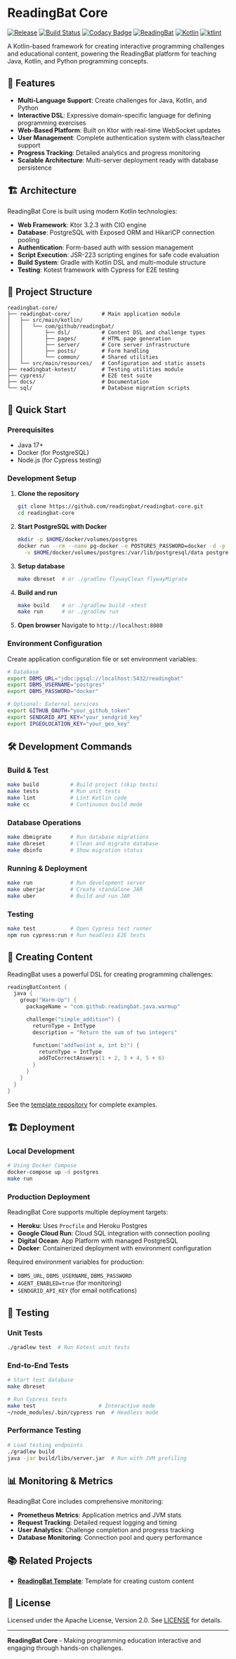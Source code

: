 # ReadingBat Core

[![Release](https://jitpack.io/v/readingbat/readingbat-core.svg)](https://jitpack.io/#readingbat/readingbat-core)
[![Build Status](https://app.travis-ci.com/readingbat/readingbat-core.svg?branch=master)](https://app.travis-ci.com/readingbat/readingbat-core)
[![Codacy Badge](https://api.codacy.com/project/badge/Grade/8a5c67f5892042559490559142af30ec)](https://www.codacy.com/gh/readingbat/readingbat-core?utm_source=github.com&amp;utm_medium=referral&amp;utm_content=readingbat/readingbat-core&amp;utm_campaign=Badge_Grade)
[![ReadingBat](https://img.shields.io/endpoint?url=https://dashboard.cypress.io/badge/simple/g5z7vz&style=flat&logo=cypress)](https://dashboard.cypress.io/projects/g5z7vz/runs)
[![Kotlin](https://img.shields.io/badge/%20language-Kotlin-red.svg)](https://kotlinlang.org/)
[![ktlint](https://img.shields.io/badge/ktlint%20code--style-%E2%9D%A4-FF4081)](https://pinterest.github.io/ktlint/)

A Kotlin-based framework for creating interactive programming challenges and educational content, powering the
ReadingBat platform for teaching Java, Kotlin, and Python programming concepts.

## 🚀 Features

- **Multi-Language Support**: Create challenges for Java, Kotlin, and Python
- **Interactive DSL**: Expressive domain-specific language for defining programming exercises
- **Web-Based Platform**: Built on Ktor with real-time WebSocket updates
- **User Management**: Complete authentication system with class/teacher support
- **Progress Tracking**: Detailed analytics and progress monitoring
- **Scalable Architecture**: Multi-server deployment ready with database persistence

## 🏗️ Architecture

ReadingBat Core is built using modern Kotlin technologies:

- **Web Framework**: Ktor 3.2.3 with CIO engine
- **Database**: PostgreSQL with Exposed ORM and HikariCP connection pooling
- **Authentication**: Form-based auth with session management
- **Script Execution**: JSR-223 scripting engines for safe code evaluation
- **Build System**: Gradle with Kotlin DSL and multi-module structure
- **Testing**: Kotest framework with Cypress for E2E testing

## 📁 Project Structure

```
readingbat-core/
├── readingbat-core/          # Main application module
│   ├── src/main/kotlin/
│   │   └── com/github/readingbat/
│   │       ├── dsl/          # Content DSL and challenge types
│   │       ├── pages/        # HTML page generation
│   │       ├── server/       # Core server infrastructure
│   │       ├── posts/        # Form handling
│   │       └── common/       # Shared utilities
│   └── src/main/resources/   # Configuration and static assets
├── readingbat-kotest/        # Testing utilities module
├── cypress/                  # E2E test suite
├── docs/                     # Documentation
└── sql/                      # Database migration scripts
```

## 🚦 Quick Start

### Prerequisites

- Java 17+
- Docker (for PostgreSQL)
- Node.js (for Cypress testing)

### Development Setup

1. **Clone the repository**
   ```bash
   git clone https://github.com/readingbat/readingbat-core.git
   cd readingbat-core
   ```

2. **Start PostgreSQL with Docker**
   ```bash
   mkdir -p $HOME/docker/volumes/postgres
   docker run --rm --name pg-docker -e POSTGRES_PASSWORD=docker -d -p 5432:5432 \
     -v $HOME/docker/volumes/postgres:/var/lib/postgresql/data postgres
   ```

3. **Setup database**
   ```bash
   make dbreset  # or ./gradlew flywayClean flywayMigrate
   ```

4. **Build and run**
   ```bash
   make build    # or ./gradlew build -xtest
   make run      # or ./gradlew run
   ```

5. **Open browser**
   Navigate to `http://localhost:8080`

### Environment Configuration

Create application configuration file or set environment variables:

```bash
# Database
export DBMS_URL="jdbc:pgsql://localhost:5432/readingbat"
export DBMS_USERNAME="postgres"
export DBMS_PASSWORD="docker"

# Optional: External services
export GITHUB_OAUTH="your_github_token"
export SENDGRID_API_KEY="your_sendgrid_key"
export IPGEOLOCATION_KEY="your_geo_key"
```

## 🛠️ Development Commands

### Build & Test

```bash
make build          # Build project (skip tests)
make tests          # Run unit tests
make lint           # Lint Kotlin code
make cc             # Continuous build mode
```

### Database Operations

```bash
make dbmigrate      # Run database migrations
make dbreset        # Clean and migrate database
make dbinfo         # Show migration status
```

### Running & Deployment

```bash
make run            # Run development server
make uberjar        # Create standalone JAR
make uber           # Build and run JAR
```

### Testing

```bash
make test           # Open Cypress test runner
npm run cypress:run # Run headless E2E tests
```

## 🎯 Creating Content

ReadingBat uses a powerful DSL for creating programming challenges:

```kotlin
readingBatContent {
  java {
    group("Warm-Up") {
      packageName = "com.github.readingbat.java.warmup"

      challenge("simple_addition") {
        returnType = IntType
        description = "Return the sum of two integers"

        function("addTwo(int a, int b)") {
          returnType = IntType
          addToCorrectAnswers(1 + 2, 3 + 4, 5 + 6)
        }
      }
    }
  }
}
```

See the [template repository](https://github.com/readingbat/readingbat-template) for complete examples.

## 🏗️ Deployment

### Local Development

```bash
# Using Docker Compose
docker-compose up -d postgres
make run
```

### Production Deployment

ReadingBat Core supports multiple deployment targets:

- **Heroku**: Uses `Procfile` and Heroku Postgres
- **Google Cloud Run**: Cloud SQL integration with connection pooling
- **Digital Ocean**: App Platform with managed PostgreSQL
- **Docker**: Containerized deployment with environment configuration

Required environment variables for production:

- `DBMS_URL`, `DBMS_USERNAME`, `DBMS_PASSWORD`
- `AGENT_ENABLED=true` (for monitoring)
- `SENDGRID_API_KEY` (for email notifications)

## 🧪 Testing

### Unit Tests

```bash
./gradlew test  # Run Kotest unit tests
```

### End-to-End Tests

```bash
# Start test database
make dbreset

# Run Cypress tests
make test                    # Interactive mode
~/node_modules/.bin/cypress run  # Headless mode
```

### Performance Testing

```bash
# Load testing endpoints
./gradlew build
java -jar build/libs/server.jar  # Run with JVM profiling
```

## 📊 Monitoring & Metrics

ReadingBat Core includes comprehensive monitoring:

- **Prometheus Metrics**: Application metrics and JVM stats
- **Request Tracking**: Detailed request logging and timing
- **User Analytics**: Challenge completion and progress tracking
- **Database Monitoring**: Connection pool and query performance

## 📚 Related Projects

- **[ReadingBat Template](https://github.com/readingbat/readingbat-template)**: Template for creating custom content

## 📄 License

Licensed under the Apache License, Version 2.0. See [LICENSE](LICENSE) for details.

---

**ReadingBat Core** - Making programming education interactive and engaging through hands-on challenges.
